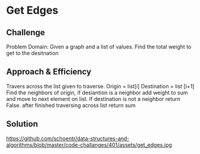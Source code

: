 # Get Edges

## Challenge
 Problem Domain:  Given a graph and a list of values. Find the total weight to get to the desitnation
## Approach & Efficiency
Travers across the list given to traverse.
Origin = list[i]
Destination = list [i+1]
Find the neighbors of origin, if desiantion is a neighbor add weight to sum and move to next element on list.
If destination is not a neighbor return False.
after finished traversing across list return sum


## Solution
https://github.com/schoentr/data-structures-and-algorithms/blob/master/code-challanges/401/assets/get_edges.jpg
